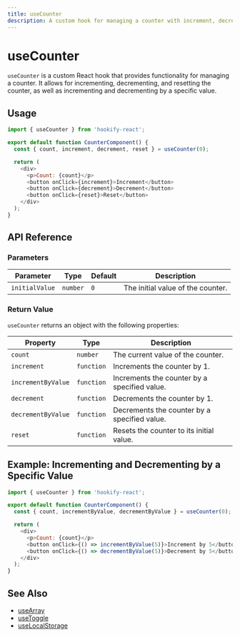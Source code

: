 ```yaml
---
title: useCounter
description: A custom hook for managing a counter with increment, decrement, and reset functionality.
---
```


# useCounter

`useCounter` is a custom React hook that provides functionality for managing a counter. It allows for incrementing, decrementing, and resetting the counter, as well as incrementing and decrementing by a specific value.

## Usage

```javascript
import { useCounter } from 'hookify-react';

export default function CounterComponent() {
  const { count, increment, decrement, reset } = useCounter(0);

  return (
    <div>
      <p>Count: {count}</p>
      <button onClick={increment}>Increment</button>
      <button onClick={decrement}>Decrement</button>
      <button onClick={reset}>Reset</button>
    </div>
  );
}
```

## API Reference

### Parameters

| Parameter      | Type     | Default | Description                          |
|----------------|----------|---------|--------------------------------------|
| `initialValue` | `number` | `0`     | The initial value of the counter.    |

### Return Value

`useCounter` returns an object with the following properties:

| Property           | Type       | Description                                      |
|--------------------|------------|--------------------------------------------------|
| `count`            | `number`   | The current value of the counter.                |
| `increment`        | `function` | Increments the counter by 1.                     |
| `incrementByValue` | `function` | Increments the counter by a specified value.     |
| `decrement`        | `function` | Decrements the counter by 1.                     |
| `decrementByValue` | `function` | Decrements the counter by a specified value.     |
| `reset`            | `function` | Resets the counter to its initial value.         |

## Example: Incrementing and Decrementing by a Specific Value

```javascript
import { useCounter } from 'hookify-react';

export default function CounterComponent() {
  const { count, incrementByValue, decrementByValue } = useCounter(0);

  return (
    <div>
      <p>Count: {count}</p>
      <button onClick={() => incrementByValue(5)}>Increment by 5</button>
      <button onClick={() => decrementByValue(5)}>Decrement by 5</button>
    </div>
  );
}
```

## See Also

- [useArray](/docs/hooks/useArray)
- [useToggle](/docs/hooks/useToggle)
- [useLocalStorage](/docs/hooks/useLocalStorage)
```